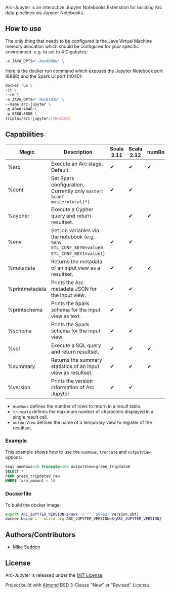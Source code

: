 Arc-Jupyter is an interactive Jupyter Notebooks Extenstion for building Arc data pipelines via Jupyter Notebooks.

## How to use

The only thing that needs to be configured is the Java Virtual Machine memory allocation which should be configured for your specific environment. e.g. to set to 4 Gigabytes:

```bash
-e JAVA_OPTS="-Xmx4096m" \
```

Here is the docker run command which exposes the Jupyter Notebook port (8888) and the Spark UI port (4040):

```bash
docker run \
-it \
--rm \
-e JAVA_OPTS="-Xmx8192m" \
--name arc-jupyter \
-p 4040:4040 \
-p 8888:8888 \
triplai/arc-jupyter:[VERSION]
```

## Capabilities

| Magic          | Description                                                                                | Scala 2.11 | Scala 2.12 | numRows | truncate | outputView |
|----------------|--------------------------------------------------------------------------------------------|------------|------------|---------|----------|------------|
| %arc           | Execute an Arc stage. Default.                                                             | ✔          | ✔          | ✔       | ✔        | ✔          |
| %conf          | Set Spark configuration. Currently only `master`: `%conf master=local[*]`                  | ✔          | ✔          |         |          |            |
| %cypher        | Execute a Cypher query and return resultset.                                               |            | ✔          | ✔       | ✔        | ✔          |
| %env           | Set job variables via the notebook (e.g. `%env ETL_CONF_KEY0=value0 ETL_CONF_KEY1=value1`) | ✔          | ✔          |         |          |            |
| %metadata      | Returns the metadata of an input view as a resultset.                                      | ✔          | ✔          | ✔       | ✔        | ✔          |
| %printmetadata | Prints the Arc metadata JSON for the input view.                                           | ✔          | ✔          |         |          |            |
| %printschema   | Prints the Spark schema for the input view as text.                                        | ✔          | ✔          |         |          |            |
| %schema        | Prints the Spark schema for the input view.                                                | ✔          | ✔          |         |          |            |
| %sql           | Execute a SQL query and return resultset.                                                  | ✔          | ✔          | ✔       | ✔        | ✔          |
| %summary       | Returns the summary statistics of an input view as resultset.                              | ✔          | ✔          | ✔       | ✔        | ✔          |
| %version       | Prints the version information of Arc Jupyter.                                             | ✔          | ✔          |         |          |            |


- `numRows` defines the number of rows to return in a result table.
- `truncate` defines the maximum number of characters displayed in a single result cell.
- `outputView` defines the name of a temporary view to register of the resultset.

### Example

This example shows how to use the `numRows`, `truncate` and `outputView` options:

```sql
%sql numRows=10 truncate=100 outputView=green_tripdata0
SELECT * 
FROM green_tripdata0_raw
WHERE fare_amount < 10
```

### Dockerfile

To build the docker image:

```bash
export ARC_JUPYTER_VERSION=$(awk -F'"' '$0=$2' version.sbt)
docker build . --build-arg ARC_JUPYTER_VERSION=${ARC_JUPYTER_VERSION} -t triplai/arc-jupyter:${ARC_JUPYTER_VERSION}
```

## Authors/Contributors

- [Mike Seddon](https://github.com/seddonm1)

## License

Arc-Jupyter is released under the [MIT License](https://opensource.org/licenses/MIT).

Project build with [Almond](https://github.com/almond-sh/almond) BSD 3-Clause "New" or "Revised" License.
